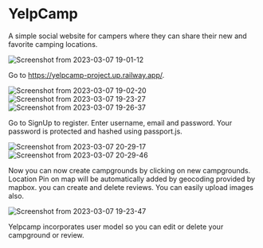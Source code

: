 # YelpCamp
A simple social website for campers where they can share their new and favorite camping locations. 

![Screenshot from 2023-03-07 19-01-12](https://user-images.githubusercontent.com/87301180/223457777-bedcf694-a722-464d-a978-9de67adca0e6.png)


Go to https://yelpcamp-project.up.railway.app/. 

![Screenshot from 2023-03-07 19-02-20](https://user-images.githubusercontent.com/87301180/223457981-c48af99f-eca0-458a-9b0c-e976dff29505.png)
![Screenshot from 2023-03-07 19-23-27](https://user-images.githubusercontent.com/87301180/223458726-c28565ff-fe16-4d85-a680-e2b76ad9e653.png)
![Screenshot from 2023-03-07 19-26-37](https://user-images.githubusercontent.com/87301180/223459365-39dc81eb-489e-4a29-97cc-ae7abe5bad8d.png)



Go to SignUp to register. Enter username, email and password. Your password is protected and hashed using passport.js.

![Screenshot from 2023-03-07 20-29-17](https://user-images.githubusercontent.com/87301180/223460669-30db4e3b-848a-4d25-930b-b4ca970f66e9.png)
![Screenshot from 2023-03-07 20-29-46](https://user-images.githubusercontent.com/87301180/223460703-56be0f80-a8a8-4a99-9af3-1e1d9a70da48.png)



Now you can now create campgrounds by clicking on new campgrounds. Location Pin on map will be automatically added by geocoding provided by mapbox. you can create and delete reviews. You can easily upload images also.

![Screenshot from 2023-03-07 19-23-47](https://user-images.githubusercontent.com/87301180/223459305-4935d68a-3c39-41fe-a1c3-0ddd30a11912.png)



Yelpcamp incorporates user model so you can edit or delete your campground or review.



